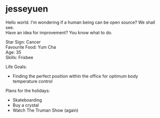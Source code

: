 # jesseyuen

Hello world. I'm wondering if a human being can be open source? We shall see.<br>
Have an idea for improvement? You know what to do.

Star Sign: Cancer <br>
Favourite Food: Yum Cha <br>
Age: 35 <br>
Skills: Frisbee

Life Goals:
* Finding the perfect position within the office for optimum body temperature control

Plans for the holidays:
* Skateboarding
* Buy a crystal
* Watch The Truman Show (again)
